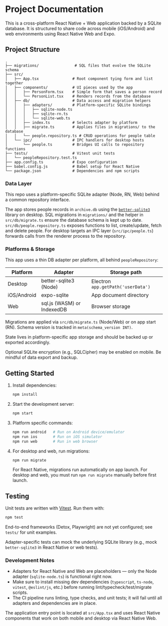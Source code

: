 # Project Documentation

This is a cross-platform React Native + Web application backed by a SQLite
database. It is structured to share code across mobile (iOS/Android) and web
environments using React Native Web and Expo.

## Project Structure

```
.
├── migrations/                # SQL files that evolve the SQLite schema
├── src/
│   ├── App.tsx               # Root component tying form and list together
│   ├── components/           # UI pieces used by the app
│   │   ├── PersonForm.tsx    # Simple form that saves a person record
│   │   └── PersonList.tsx    # Renders records from the database
│   ├── db/                   # Data access and migration helpers
│   │   ├── adapters/         # Platform-specific SQLite bindings
│   │   │   ├── sqlite-node.ts
│   │   │   ├── sqlite-rn.ts
│   │   │   └── sqlite-web.ts
│   │   ├── index.ts          # Selects adapter by platform
│   │   ├── migrate.ts        # Applies files in migrations/ to the database
│   │   └── people.repository.ts # CRUD operations for people table
│   └── ipc/                  # IPC handlers for desktop hosts
│       └── people.ts         # Bridges UI calls to repository functions
├── tests/                    # Vitest unit tests
│   └── peopleRepository.test.ts
├── app.config.ts             # Expo configuration
├── babel.config.js           # Babel setup for React Native
└── package.json              # Dependencies and npm scripts
```

### Data Layer

This repo uses a platform-specific SQLite adapter (Node, RN, Web) behind a common repository interface.

The app stores people records in `archive.db` using the
[`better-sqlite3`](https://github.com/WiseLibs/better-sqlite3) library on desktop.
SQL migrations in `migrations/` and the helper in `src/db/migrate.ts` ensure the
database schema is kept up to date. `src/db/people.repository.ts` exposes
functions to list, create/update, fetch and delete people. For desktop targets
an IPC layer (`src/ipc/people.ts`) forwards calls from the renderer process to
the repository.

### Platforms & Storage

This app uses a thin DB adapter per platform, all behind `peopleRepository`:

| Platform  | Adapter                   | Storage path                          |
|-----------|---------------------------|---------------------------------------|
| Desktop   | better-sqlite3 (Node)     | Electron `app.getPath('userData')`    |
| iOS/Android | expo-sqlite | App document directory |
| Web       | sql.js (WASM) or IndexedDB | Browser storage                       |

Migrations are applied via `src/db/migrate.ts` (Node/Web) or on app start (RN).
Schema version is tracked in `meta(schema_version INT)`.

State lives in platform-specific app storage and should be backed up or exported accordingly.

Optional SQLite encryption (e.g., SQLCipher) may be enabled on mobile. Be mindful of data export and backup.

## Getting Started

1. Install dependencies:
   ```bash
   npm install
   ```
2. Start the development server:
   ```bash
   npm start
   ```
3. Platform specific commands:
   ```bash
   npm run android   # Run on Android device/emulator
   npm run ios       # Run on iOS simulator
   npm run web       # Run in web browser
   ```
4. For desktop and web, run migrations:
   ```bash
   npm run migrate
   ```
   For React Native, migrations run automatically on app launch. For desktop and web,
   you must run `npm run migrate` manually before first launch.

## Testing

Unit tests are written with [Vitest](https://vitest.dev/). Run them with:

```bash
npm test
```

End-to-end frameworks (Detox, Playwright) are not yet configured; see
`tests/` for unit examples.

Adapter-specific tests can mock the underlying SQLite library (e.g., mock
`better-sqlite3` in React Native or web tests).

### Development Notes

- Adapters for React Native and Web are placeholders — only the Node adapter
  (`sqlite-node.ts`) is functional right now.
- Make sure to install missing dev dependencies (`typescript`, `ts-node`,
  `vitest`, `@eslint/js`, etc.) before running lint/typecheck/test/migrate scripts.
- The CI pipeline runs linting, type checks, and unit tests; it will fail until
  all adapters and dependencies are in place.

The application entry point is located at `src/App.tsx` and uses React Native
components that work on both mobile and desktop via React Native Web.

